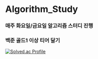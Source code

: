 # Algorithm_Study
### 매주 화요일/금요일 알고리즘 스터디 진행
### 백준 골드1 이상 티어 달기
[![Solved.ac Profile](http://mazassumnida.wtf/api/mini/generate_badge?boj=dnrjs8185)](https://solved.ac/dnrjs8185)
